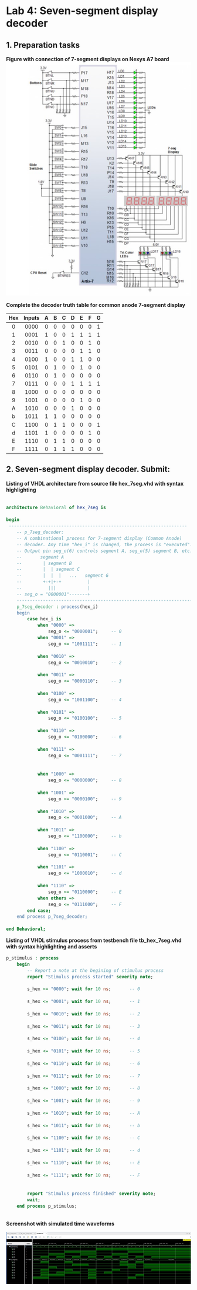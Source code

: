 # Lab 4: Seven-segment display decoder

## 1. Preparation tasks 

**Figure with connection of 7-segment displays on Nexys A7 board**
![Figure with connection of 7-segment displays on Nexys A7 board](IMAGES/schema.jpg)


**Complete the decoder truth table for common anode 7-segment display**

| **Hex** | **Inputs** | **A** | **B** | **C** | **D** | **E** | **F** | **G** |
| :-: | :-: | :-: | :-: | :-: | :-: | :-: | :-: | :-: |
| 0 | 0000 | 0 | 0 | 0 | 0 | 0 | 0 | 1 |
| 1 | 0001 | 1 | 0 | 0 | 1 | 1 | 1 | 1 |
| 2 | 0010 | 0 | 0 | 1 | 0 | 0 | 1 | 0 |
| 3 | 0011 | 0 | 0 | 0 | 0 | 1 | 1 | 0 |
| 4 | 0100 | 1 | 0 | 0 | 1 | 1 | 0 | 0 | 
| 5 | 0101 | 0 | 1 | 0 | 0 | 1 | 0 | 0 |
| 6 | 0110 | 0 | 1 | 0 | 0 | 0 | 0 | 0 |
| 7 | 0111 | 0 | 0 | 0 | 1 | 1 | 1 | 1 |
| 8 | 1000 | 0 | 0 | 0 | 0 | 0 | 0 | 0 |
| 9 | 1001 | 0 | 0 | 0 | 0 | 1 | 0 | 0 |
| A | 1010 | 0 | 0 | 0 | 1 | 0 | 0 | 0 |
| b | 1011 | 1 | 1 | 0 | 0 | 0 | 0 | 0 |
| C | 1100 | 0 | 1 | 1 | 0 | 0 | 0 | 1 |
| d | 1101 | 1 | 0 | 0 | 0 | 0 | 1 | 0 |
| E | 1110 | 0 | 1 | 1 | 0 | 0 | 0 | 0 |
| F | 1111 | 0 | 1 | 1 | 1 | 0 | 0 | 0 |


## 2. Seven-segment display decoder. Submit:

**Listing of VHDL architecture from source file hex_7seg.vhd with syntax highlighting**

```vhdl

architecture Behavioral of hex_7seg is

begin
 --------------------------------------------------------------------
    -- p_7seg_decoder:
    -- A combinational process for 7-segment display (Common Anode)
    -- decoder. Any time "hex_i" is changed, the process is "executed".
    -- Output pin seg_o(6) controls segment A, seg_o(5) segment B, etc.
    --       segment A
    --        | segment B
    --        |  | segment C
    --        |  |  |   ...   segment G
    --        +-+|+-+          |
    --          |||            |
    -- seg_o = "0000001"-------+
    --------------------------------------------------------------------
    p_7seg_decoder : process(hex_i)
    begin
        case hex_i is
            when "0000" =>
                seg_o <= "0000001";     -- 0
            when "0001" =>
                seg_o <= "1001111";     -- 1

            when "0010" =>
                seg_o <= "0010010";     -- 2
                
            when "0011" =>
                seg_o <= "0000110";     -- 3
                
            when "0100" =>
                seg_o <= "1001100";     -- 4
                
            when "0101" =>
                seg_o <= "0100100";     -- 5
                
            when "0110" =>
                seg_o <= "0100000";     -- 6
                
            when "0111" =>
                seg_o <= "0001111";     -- 7
                                                                                

            when "1000" =>
                seg_o <= "0000000";     -- 8
                
            when "1001" =>
                seg_o <= "0000100";     -- 9
                
            when "1010" =>
                seg_o <= "0001000";     -- A                

            when "1011" =>
                seg_o <= "1100000";     -- b
                
            when "1100" =>
                seg_o <= "0110001";     -- C
                
            when "1101" =>
                seg_o <= "1000010";     -- d                                

            when "1110" =>
                seg_o <= "0110000";     -- E
            when others =>
                seg_o <= "0111000";     -- F
        end case;
    end process p_7seg_decoder;

end Behavioral;
```

**Listing of VHDL stimulus process from testbench file tb_hex_7seg.vhd with syntax highlighting and asserts**

```vhdl
p_stimulus : process
    begin
        -- Report a note at the begining of stimulus process
        report "Stimulus process started" severity note;

        s_hex <= "0000"; wait for 10 ns;       -- 0
        
        s_hex <= "0001"; wait for 10 ns;       -- 1
        
        s_hex <= "0010"; wait for 10 ns;       -- 2         
        
        s_hex <= "0011"; wait for 10 ns;       -- 3
        
        s_hex <= "0100"; wait for 10 ns;       -- 4
        
        s_hex <= "0101"; wait for 10 ns;       -- 5
        
        s_hex <= "0110"; wait for 10 ns;       -- 6
        
        s_hex <= "0111"; wait for 10 ns;       -- 7
        
        s_hex <= "1000"; wait for 10 ns;       -- 8
        
        s_hex <= "1001"; wait for 10 ns;       -- 9
        
        s_hex <= "1010"; wait for 10 ns;       -- A
        
        s_hex <= "1011"; wait for 10 ns;       -- b
        
        s_hex <= "1100"; wait for 10 ns;       -- C
        
        s_hex <= "1101"; wait for 10 ns;       -- d
        
        s_hex <= "1110"; wait for 10 ns;       -- E
        
        s_hex <= "1111"; wait for 10 ns;       -- F
        
        
        report "Stimulus process finished" severity note;
        wait;
    end process p_stimulus;       
        
```

**Screenshot with simulated time waveforms**

![Screenshot with simulated time waveforms](IMAGES/graf1.jpg)
